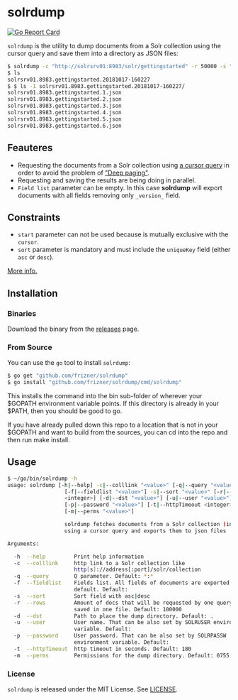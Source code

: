 # solrdump
[![Go Report Card](https://goreportcard.com/badge/github.com/frizner/solrdump)](https://goreportcard.com/report/github.com/frizner/solrdump)

`solrdump` is the utility to dump documents from a Solr collection using the cursor query and save them into a directory as JSON files:
```sh
$ solrdump -c "http://solrsrv01:8983/solr/gettingstarted" -r 50000 -s "id asc"
$ ls
solrsrv01.8983.gettingstarted.20181017-160227
$ $ ls -1 solrsrv01.8983.gettingstarted.20181017-160227/
solrsrv01.8983.gettingstarted.1.json
solrsrv01.8983.gettingstarted.2.json
solrsrv01.8983.gettingstarted.3.json
solrsrv01.8983.gettingstarted.4.json
solrsrv01.8983.gettingstarted.5.json
solrsrv01.8983.gettingstarted.6.json
```

## Feauteres
- Requesting the documents from a Solr collection using [a cursor query](https://lucene.apache.org/solr/guide/pagination-of-results.html) in order to avoid the problem of ["Deep paging"](https://lucene.apache.org/solr/guide/pagination-of-results.html#performance-problems-with-deep-paging).
- Requesting and saving the results are being doing in parallel.
- `Field list` parameter can be empty. In this case **solrdump** will export documents with all fields removing only `_version_` field.
## Constraints
  - `start` parameter can not be used because is mutually exclusive with the `cursor`.
  - `sort` parameter is mandatory and must include the `uniqueKey` field (either `asc` or `desc`).
  
[More info.](https://lucene.apache.org/solr/guide/7_5/pagination-of-results.html#constraints-when-using-cursors)

## Installation
### Binaries
Download the binary from the [releases](https://github.com/frizner/solrdump/releases) page.
### From Source
You can use the `go` tool to install `solrdump`:
```sh
$ go get "github.com/frizner/solrdump"
$ go install "github.com/frizner/solrdump/cmd/solrdump"
```
This installs the command into the bin sub-folder of wherever your $GOPATH environment variable points. If this directory is already in your $PATH, then you should be good to go.

If you have already pulled down this repo to a location that is not in your $GOPATH and want to build from the sources, you can cd into the repo and then run make install.

## Usage
```sh
$ ~/go/bin/solrdump -h
usage: solrdump [-h|--help] -c|--colllink "<value>" [-q|--query "<value>"]
                  [-f|--fieldlist "<value>"] -s|--sort "<value>" [-r|--rows
                  <integer>] [-d|--dst "<value>"] [-u|--user "<value>"]
                  [-p|--password "<value>"] [-t|--httpTimeout <integer>]
                  [-m|--perms "<value>"]

                  solrdump fetches documents from a Solr collection (index)
                  using a cursor query and exports them to json files 

Arguments:

  -h  --help         Print help information
  -c  --colllink     http link to a Solr collection like
                     http[s]://address[:port]/solr/collection
  -q  --query        Q parameter. Default: *:*
  -f  --fieldlist    Fields list. All fields of documents are exported by
                     default. Default: 
  -s  --sort         Sort field with asc|desc
  -r  --rows         Amount of docs that will be requested by one query and
                     saved in one file. Default: 100000
  -d  --dst          Path to place the dump directory. Default: .
  -u  --user         User name. That can be also set by SOLRUSER environment
                     variable. Default: 
  -p  --password     User password. That can be also set by SOLRPASSW
                     environment variable. Default: 
  -t  --httpTimeout  http timeout in seconds. Default: 180
  -m  --perms        Permissions for the dump directory. Default: 0755
```

### License
`solrdump` is released under the MIT License. See [LICENSE](https://github.com/frizner/solrdump/blob/master/LICENSE).
